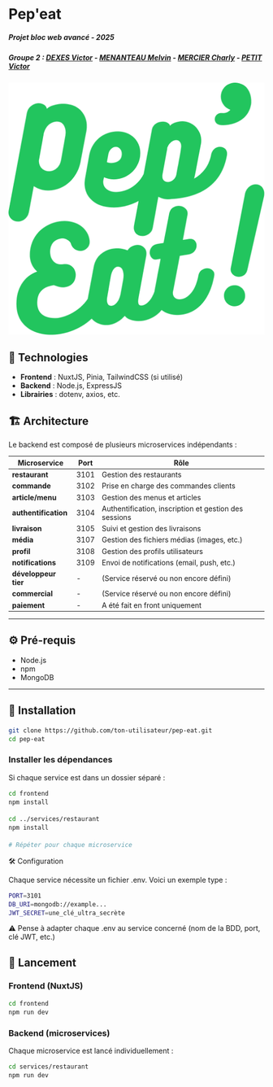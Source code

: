 # Pep'eat
##### Projet bloc web avancé - 2025
##### Groupe 2 : [DEXES Victor](https://github.com/VictorDexes) - [MENANTEAU Melvin](https://github.com/Melvin-Menanteau) - [MERCIER Charly](https://github.com/Charlyhno-eng) - [PETIT Victor](https://github.com/Faugnell)

![pep'eat logo](/livrables/livrable1/src/logo/logo-green.png)

## 🧰 Technologies

- **Frontend** : NuxtJS, Pinia, TailwindCSS (si utilisé)
- **Backend** : Node.js, ExpressJS
- **Librairies** : dotenv, axios, etc.

## 🏗️ Architecture

Le backend est composé de plusieurs microservices indépendants :

| Microservice         | Port   | Rôle                                                             |
|----------------------|--------|------------------------------------------------------------------|
| **restaurant**        | 3101   | Gestion des restaurants                                         |
| **commande**          | 3102   | Prise en charge des commandes clients                           |
| **article/menu**      | 3103   | Gestion des menus et articles                                   |
| **authentification**  | 3104   | Authentification, inscription et gestion des sessions           |
| **livraison**         | 3105   | Suivi et gestion des livraisons                                 |
| **média**             | 3107   | Gestion des fichiers médias (images, etc.)                      |
| **profil**            | 3108   | Gestion des profils utilisateurs                                |
| **notifications**     | 3109   | Envoi de notifications (email, push, etc.)                      |
| **développeur tier**  | -      | (Service réservé ou non encore défini)                          |
| **commercial**        | -      | (Service réservé ou non encore défini)                          |
| **paiement**          | -      | A été fait en front uniquement                                  |

---

## ⚙️ Pré-requis

- Node.js
- npm
- MongoDB

---

## 🚀 Installation

```bash
git clone https://github.com/ton-utilisateur/pep-eat.git
cd pep-eat
```

### Installer les dépendances

Si chaque service est dans un dossier séparé :

```bash
cd frontend
npm install

cd ../services/restaurant
npm install

# Répéter pour chaque microservice
```

🛠️ Configuration

Chaque service nécessite un fichier .env. Voici un exemple type :

```bash
PORT=3101
DB_URI=mongodb://example...
JWT_SECRET=une_clé_ultra_secrète
```
⚠️ Pense à adapter chaque .env au service concerné (nom de la BDD, port, clé JWT, etc.)

## 🔧 Lancement

### Frontend (NuxtJS)

```bash
cd frontend
npm run dev
```

### Backend (microservices)

Chaque microservice est lancé individuellement :

```bash
cd services/restaurant
npm run dev
```
